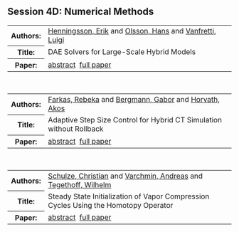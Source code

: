 <h2>Session 4D: Numerical Methods</h2>

<!-- Begin papers -->
<table>
<tr><th>Authors:</th><td>
<a href="../authors/author_099.html">Henningsson, Erik</a> and 
<a href="../authors/author_182.html">Olsson, Hans</a> and 
<a href="../authors/author_246.html">Vanfretti, Luigi</a>
</td></tr>
<tr><th>Title:  </th><td>DAE Solvers for Large-Scale Hybrid Models</td></tr>
<tr><th>Paper:  </th><td><a href="../abstracts/Modelica2019abstract4D1.pdf">abstract</a>&nbsp;&nbsp;<a href="../papers/Modelica2019paper4D1.pdf">full paper</a></td></tr>
</table>
<br>
<table>
<tr><th>Authors:</th><td>
<a href="../authors/author_064.html">Farkas, Rebeka</a> and 
<a href="../authors/author_021.html">Bergmann, Gabor</a> and 
<a href="../authors/author_106.html">Horvath, Akos</a>
</td></tr>
<tr><th>Title:  </th><td>Adaptive Step Size Control for Hybrid CT Simulation without Rollback</td></tr>
<tr><th>Paper:  </th><td><a href="../abstracts/Modelica2019abstract4D2.pdf">abstract</a>&nbsp;&nbsp;<a href="../papers/Modelica2019paper4D2.pdf">full paper</a></td></tr>
</table>
<br>
<table>
<tr><th>Authors:</th><td>
<a href="../authors/author_216.html">Schulze, Christian</a> and 
<a href="../authors/author_248.html">Varchmin, Andreas</a> and 
<a href="../authors/author_235.html">Tegethoff, Wilhelm</a>
</td></tr>
<tr><th>Title:  </th><td>Steady State Initialization of Vapor Compression Cycles Using the Homotopy Operator</td></tr>
<tr><th>Paper:  </th><td><a href="../abstracts/Modelica2019abstract4D3.pdf">abstract</a>&nbsp;&nbsp;<a href="../papers/Modelica2019paper4D3.pdf">full paper</a></td></tr>
</table>
<br>
<!-- End papers -->